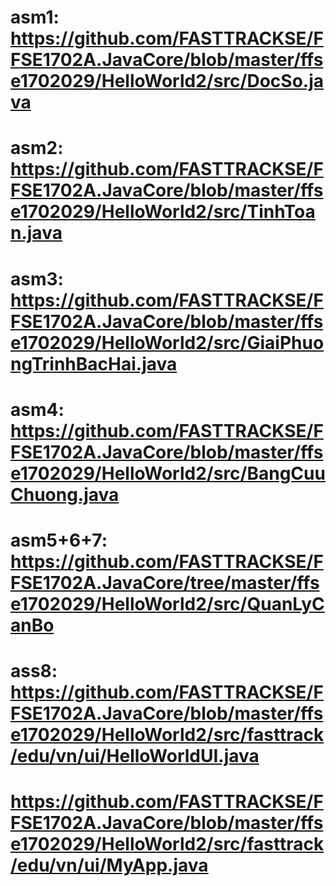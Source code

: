# asm1: https://github.com/FASTTRACKSE/FFSE1702A.JavaCore/blob/master/ffse1702029/HelloWorld2/src/DocSo.java
# asm2: https://github.com/FASTTRACKSE/FFSE1702A.JavaCore/blob/master/ffse1702029/HelloWorld2/src/TinhToan.java
# asm3: https://github.com/FASTTRACKSE/FFSE1702A.JavaCore/blob/master/ffse1702029/HelloWorld2/src/GiaiPhuongTrinhBacHai.java
# asm4: https://github.com/FASTTRACKSE/FFSE1702A.JavaCore/blob/master/ffse1702029/HelloWorld2/src/BangCuuChuong.java
# asm5+6+7: https://github.com/FASTTRACKSE/FFSE1702A.JavaCore/tree/master/ffse1702029/HelloWorld2/src/QuanLyCanBo
# ass8: https://github.com/FASTTRACKSE/FFSE1702A.JavaCore/blob/master/ffse1702029/HelloWorld2/src/fasttrack/edu/vn/ui/HelloWorldUI.java
#        https://github.com/FASTTRACKSE/FFSE1702A.JavaCore/blob/master/ffse1702029/HelloWorld2/src/fasttrack/edu/vn/ui/MyApp.java
